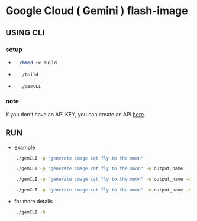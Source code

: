 # Google Cloud ( Gemini ) flash-image


## USING CLI

### setup
* ```bash
    chmod +x build
    ```
* ```bash
    ./build
    ```
* ```bash
    ./gemCLI
    ```
### note 
if you don't have an API KEY, you can create an API [here](https://aistudio.google.com/apikey).

## RUN
* example
```bash
    ./gemCLI -p "generate image cat fly to the moon"
```
```bash
    ./gemCLI -p "generate image cat fly to the moon" -o output_name
```
```bash
    ./gemCLI -p "generate image cat fly to the moon" -o output_name -d directory_to_save
```
```bash
    ./gemCLI -p "generate image cat fly to the moon" -o output_name -d directory_to_save -c env_file
```
* for more details
```bash
    ./gemCLI -h
```

